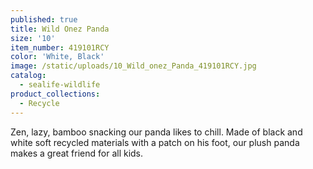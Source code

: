 ```yaml
---
published: true
title: Wild Onez Panda
size: '10'
item_number: 419101RCY
color: 'White, Black'
image: /static/uploads/10_Wild_onez_Panda_419101RCY.jpg
catalog:
  - sealife-wildlife
product_collections:
  - Recycle
---
```

Zen, lazy, bamboo snacking our panda likes to chill. Made of black and white soft recycled materials with a patch on his foot, our plush panda makes a great friend for all kids.

